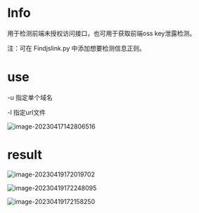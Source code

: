 # Info

用于检测前端未授权访问接口，也可用于获取前端oss key泄露检测。

注：可在 Findjslink.py 中添加想要检测信息正则。



# use

-u 指定单个域名 

-l 指定url文件

![image-20230417142806516](https://xingheimg.oss-cn-guangzhou.aliyuncs.com/img/202304171428577.png)



# result

![image-20230419172019702](https://xingheimg.oss-cn-guangzhou.aliyuncs.com/img/202304191720850.png)

![image-20230419172248095](https://xingheimg.oss-cn-guangzhou.aliyuncs.com/img/202304191722140.png)

![image-20230419172158250](https://xingheimg.oss-cn-guangzhou.aliyuncs.com/img/202304191721292.png)

